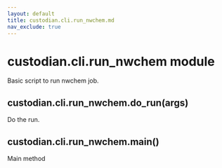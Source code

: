 ```yaml
---
layout: default
title: custodian.cli.run_nwchem.md
nav_exclude: true
---
```


# custodian.cli.run_nwchem module

Basic script to run nwchem job.

## custodian.cli.run_nwchem.do_run(args)

Do the run.

## custodian.cli.run_nwchem.main()

Main method